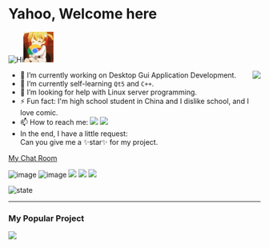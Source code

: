 # Yahoo, Welcome here 
<img src='https://qpluspicture.oss-cn-beijing.aliyuncs.com/6LjjQA/Hi.gif' alt='Hi' width="60"/><img src='./image/fun.gif' alt='Hi' width="60"/>

<img align="right" src="https://github-readme-stats.vercel.app/api/top-langs/?username=ho229v3666"/>

- 🔭 I’m currently working on Desktop Gui Application Development.
- 🌱 I’m currently self-learning `Qt5` and `C++`.
- 🤔 I’m looking for help with Linux server programming.
- ⚡ Fun fact: I'm high school student in China and I dislike school, and I love comic.
- 📫 How to reach me: [![](https://img.shields.io/badge/-@Ho2294-1ca0f1?style=flat-square&labelColor=1ca0f1&logo=twitter&logoColor=white)](https://twitter.com/Ho2294) [![](https://img.shields.io/badge/-t.me/Ho229v3-3db6f1?style=flat-square&logo=Telegram&logoColor=2ca5e0)](https://t.me/Ho229v3)
- In the end, I have a little request:  
Can you give me a ✨star✨ for my project.

[My Chat Room](https://chat.getloli.com/room/@ho229-github-readme?title=Ho229)

![image](https://img.shields.io/badge/-C/C++-9932CC?style=flat-square&logo=c&logoColor=ffffff&labelColor=7B68EE)
![image](https://img.shields.io/badge/-Qt5-29beb0?style=flat-square&logo=qt&labelColor=FFFF37)
[![](https://img.shields.io/badge/IDE-Qt%20Creator-29beb0?style=flat-square&logo=qt&labelColor=FFFF37)](https://visualstudio.com/)
[![](https://img.shields.io/badge/OS-Manjaro%20KDE-33aadd?style=flat-square&logo=manjaro&logoColor=ffffff)](https://manjaro.org/)
[![](https://img.shields.io/badge/Windows-7-2376bc?style=flat-square&logo=windows&logoColor=ffffff)](https://www.microsoft.com/zh-cn/windows/windows-7-end-of-life-support-information)

![state](https://github-readme-stats.vercel.app/api?username=ho229v3666&show_icons=true&icon_color=BA55D3&text_color=718096&bg_color=ffffff)

-------
### My Popular Project
[![](https://github-readme-stats.vercel.app/api/pin/?username=ho229v3666&repo=QtDemos)](https://github.com/ho229v3666/QtDemos)